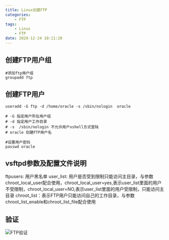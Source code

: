 ```yaml
---
title: Linux创建FTP
categories: 
	- FTP
tags: 
	- Linux
	- FTP
date: 2020-12-24 10:11:20
---
```

<!-- toc -->

## <span id="inline-blue">创建FTP用户组</span>
```shell
#添加ftp用户组
groupadd ftp
```
## <span id="inline-blue">创建FTP用户</span>
```shell
useradd -G ftp -d /home/oracle -s /sbin/nologin  oracle

# -G 指定用户所在用户组
# -d 指定用户工作目录
# -s  /sbin/nologin 不允许用户xshell方式登陆
# oracle 创建FTP用户名

#设置用户密码
passwd oracle
```
## <span id="inline-blue">vsftpd参数及配置文件说明</span>

ftpusers: 用户黑名单
user_list: 用户是否受到限制只能访问主目录，与参数chroot_local_user配合使用，chroot_local_user=yes,表示user_list里面的用户不受限制，chroot_local_user=NO,表示user_list里面的用户受限制，只能访问主目录
chroot_list：表示FTP用户只能访问自己的工作目录，与参数chroot_list_enable和chroot_list_file配合使用

## <span id="inline-blue">验证</span>
![FTP验证](/images/linux/ftp_20211118_001.png)